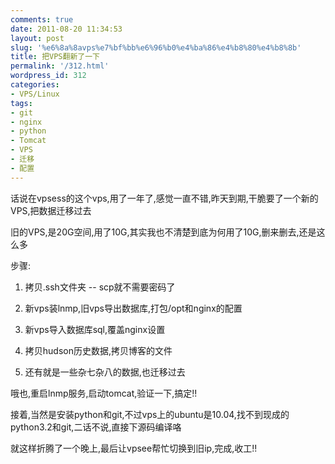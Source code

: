 ```yaml
---
comments: true
date: 2011-08-20 11:34:53
layout: post
slug: '%e6%8a%8avps%e7%bf%bb%e6%96%b0%e4%ba%86%e4%b8%80%e4%b8%8b'
title: 把VPS翻新了一下
permalink: '/312.html'
wordpress_id: 312
categories:
- VPS/Linux
tags:
- git
- nginx
- python
- Tomcat
- VPS
- 迁移
- 配置
---
```


话说在vpsess的这个vps,用了一年了,感觉一直不错,昨天到期,干脆要了一个新的VPS,把数据迁移过去

旧的VPS,是20G空间,用了10G,其实我也不清楚到底为何用了10G,删来删去,还是这么多

步骤:

1. 拷贝.ssh文件夹 -- scp就不需要密码了

2. 新vps装lnmp,旧vps导出数据库,打包/opt和nginx的配置

3. 新vps导入数据库sql,覆盖nginx设置

4. 拷贝hudson历史数据,拷贝博客的文件

5. 还有就是一些杂七杂八的数据,也迁移过去

哦也,重启lnmp服务,启动tomcat,验证一下,搞定!!

接着,当然是安装python和git,不过vps上的ubuntu是10.04,找不到现成的python3.2和git,二话不说,直接下源码编译咯

就这样折腾了一个晚上,最后让vpsee帮忙切换到旧ip,完成,收工!!
